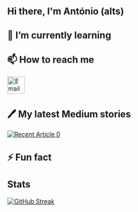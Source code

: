 ## Hi there, I'm António (alts)



🌱 I’m currently learning
---

📫 How to reach me
---
<a href="mailto:altsmpegado@gmail.com"><img src="https://github.com/FortAwesome/Font-Awesome/blob/6.x/svgs/regular/envelope-open.svg" title="Email"  alt="Email" width="40" height="40"/></a>&nbsp;

🖊️ My latest Medium stories
---
<a target="_blank" href="https://github-readme-medium-recent-article.vercel.app/medium/@altsmpegado/0" style="display: block; width: 100%;">
    <img src="https://github-readme-medium-recent-article.vercel.app/medium/@altsmpegado/0" alt="Recent Article 0">
</a>

⚡ Fun fact
---

Stats
---
<a href="https://git.io/streak-stats">
  <img src="https://streak-stats.demolab.com?user=altsmpegado&theme=whatsapp-dark2" alt="GitHub Streak"/>
</a>
